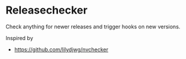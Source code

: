 # Releasechecker

Check anything for newer releases and trigger hooks on new versions.


Inspired by

- https://github.com/lilydjwg/nvchecker
